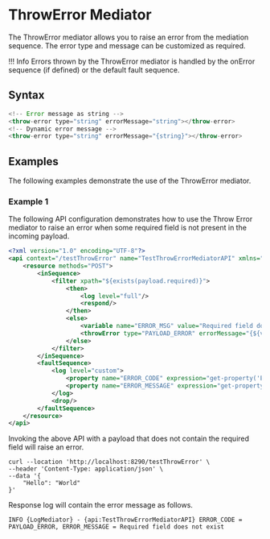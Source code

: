 # ThrowError Mediator

The ThrowError mediator allows you to raise an error from the mediation sequence. The error type and message can be customized as required.

!!! Info 
    Errors thrown by the ThrowError mediator is handled by the onError sequence (if defined) or the default fault sequence.

## Syntax

``` java
<!-- Error message as string -->
<throw-error type="string" errorMessage="string"></throw-error>
<!-- Dynamic error message -->
<throw-error type="string" errorMessage="{string}"></throw-error>
```

## Examples

The following examples demonstrate the use of the ThrowError mediator.

### Example 1

The following API configuration demonstrates how to use the Throw Error mediator to raise an error when some required field is not present in the incoming payload.

``` xml
<?xml version="1.0" encoding="UTF-8"?>
<api context="/testThrowError" name="TestThrowErrorMediatorAPI" xmlns="http://ws.apache.org/ns/synapse">
    <resource methods="POST">
        <inSequence>
            <filter xpath="${exists(payload.required)}">
                <then>
                    <log level="full"/>
                    <respond/>
                </then>
                <else>
                    <variable name="ERROR_MSG" value="Required field does not exist"/>
                    <throwError type="PAYLOAD_ERROR" errorMessage="{${var.ERROR_MSG}}"/>
                </else>
            </filter>
        </inSequence>
        <faultSequence>
            <log level="custom">
                <property name="ERROR_CODE" expression="get-property('ERROR_CODE')"/>
                <property name="ERROR_MESSAGE" expression="get-property('ERROR_MESSAGE')"/>
            </log>
            <drop/>
        </faultSequence>
    </resource>
</api>
```

Invoking the above API with a payload that does not contain the required field will raise an error.
```
curl --location 'http://localhost:8290/testThrowError' \
--header 'Content-Type: application/json' \
--data '{
    "Hello": "World"
}'
```

Response log will contain the error message as follows.
```
INFO {LogMediator} - {api:TestThrowErrorMediatorAPI} ERROR_CODE = PAYLOAD_ERROR, ERROR_MESSAGE = Required field does not exist
```
